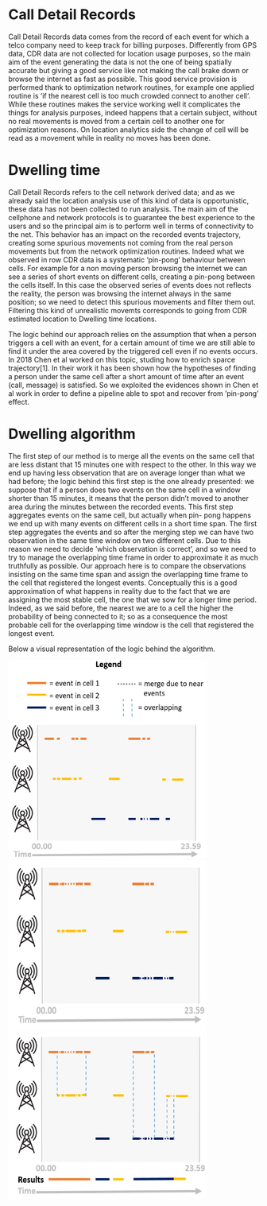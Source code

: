 # Call Detail Records
Call Detail Records data comes from the record of each event for which a telco company need to keep track for billing purposes. Differently from GPS data, CDR data are not collected for location usage purposes, so the main aim of the event generating the data is not the one of being spatially accurate but giving a good service like not making the call brake down or browse the internet as fast as possible. This good service provision is performed thank to optimization network routines, for example one applied routine is ’if the nearest cell is too much crowded connect to another cell’. While these routines makes the service working well it complicates the things for analysis purposes, indeed happens that a certain subject, without no real movements is moved from a certain cell to another one for optimization reasons. On location analytics side the change of cell will be read as a movement while in reality no moves has been done.

# Dwelling time
Call Detail Records refers to the cell network derived data; and as we already said the location analysis use of this kind of data is opportunistic,
these data has not been collected to run analysis. The main aim of the cellphone and network protocols is to guarantee the best experience to the
users and so the principal aim is to perform well in terms of connectivity to the net. This behavior has an impact on the recorded events trajectory, creating
some spurious movements not coming from the real person movements but from the network optimization routines. Indeed what we observed in row
CDR data is a systematic ’pin-pong’ behaviour between cells. For example for a non moving person browsing the internet we can see a series of short
events on different cells, creating a pin-pong between the cells itself. In this case the observed series of events does not reflects the reality, the person was
browsing the internet always in the same position; so we need to detect this spurious movements and filter them out. Filtering this kind of unrealistic movemts corresponds to going from CDR estimated location to Dwelling time locations.

The logic behind our approach relies on the assumption that when a person triggers a cell with an event, for a certain amount of time we are still able to find it under the area covered by the triggered cell even if no events occurs. In 2018 Chen et al worked on this topic, studing how to enrich sparce trajectory[1]. In their work it has been shown how the hypotheses of finding a person under the same cell after a short amount of time after an event (call, message) is satisfied. So
we exploited the evidences shown in Chen et al work in order to define a pipeline able to spot and recover from ’pin-pong’ effect.

# Dwelling algorithm
The first step of our method is to merge all the events on the same cell that are less distant that 15 minutes one with respect to the other. In this
way we end up having less observation that are on average longer than what we had before; the logic behind this first step is the one already presented:
we suppose that if a person does two events on the same cell in a window shorter than 15 minutes, it means that the person didn’t moved to another
area during the minutes between the recorded events. This first step aggregates events on the same cell, but actually when pin-
pong happens we end up with many events on different cells in a short time span. The first step aggregates the events and so after the merging step we
can have two observation in the same time window on two different cells. Due to this reason we need to decide ’which observation is correct’, and so
we need to try to manage the overlapping time frame in order to approximate it as much truthfully as possible. Our approach here is to compare
the observations insisting on the same time span and assign the overlapping time frame to the cell that registered the longest events. Conceptually this
is a good approximation of what happens in reality due to the fact that we are assigning the most stable cell, the one that we sow for a longer time
period. Indeed, as we said before, the nearest we are to a cell the higher the probability of being connected to it; so as a consequence the most probable
cell for the overlapping time window is the cell that registered the longest event.

Below a visual representation of the logic behind the algorithm.

<img src="./img/f1.PNG" height="400" width="400"/>
<img src="./img/f2.PNG" height="340" width="400"/>
<img src="./img/f3.PNG" height="340" width="400"/>


